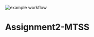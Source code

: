 ![example workflow](https://github.com/MattiaZanellato/Assignment2-MTSS/actions/workflows/maven.yml/badge.svg)

# Assignment2-MTSS
